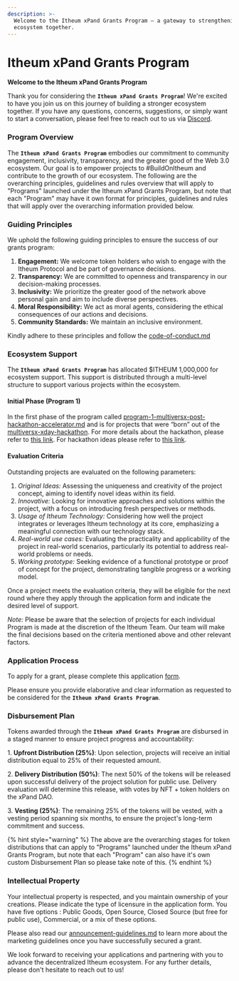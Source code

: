 ```yaml
---
description: >-
  Welcome to the Itheum xPand Grants Program — a gateway to strengthening our
  ecosystem together.
---
```


# Itheum xPand Grants Program

**Welcome to the Itheum xPand Grants Program**

Thank you for considering the **`Itheum xPand Grants Program`**! We're excited to have you join us on this journey of building a stronger ecosystem together. If you have any questions, concerns, suggestions, or simply want to start a conversation, please feel free to reach out to us via [Discord](https://itheum.io/discord).

### Program Overview

The **`Itheum xPand Grants Program`** embodies our commitment to community engagement, inclusivity, transparency, and the greater good of the Web 3.0 ecosystem. Our goal is to empower projects to #BuildOnItheum and contribute to the growth of our ecosystem. The following are the overarching principles, guidelines and rules overview that will apply to "Programs" launched under the Itheum xPand Grants Program, but note that each "Program" may have it own format for principles, guidelines and rules that will apply over the overarching information provided below.

### Guiding Principles

We uphold the following guiding principles to ensure the success of our grants program:

1. **Engagement:** We welcome token holders who wish to engage with the Itheum Protocol and be part of governance decisions.
2. **Transparency:** We are committed to openness and transparency in our decision-making processes.
3. **Inclusivity:** We prioritize the greater good of the network above personal gain and aim to include diverse perspectives.
4. **Moral Responsibility:** We act as moral agents, considering the ethical consequences of our actions and decisions.
5. **Community Standards:** We maintain an inclusive environment.

Kindly adhere to these principles and follow the [code-of-conduct.md](code-of-conduct.md "mention")

### Ecosystem Support

The **`Itheum xPand Grants Program`** has allocated $ITHEUM 1,000,000 for ecosystem support. This support is distributed through a multi-level structure to support various projects within the ecosystem.

#### Initial Phase (Program 1)

In the first phase of the program called [program-1-multiversx-post-hackathon-accelerator.md](../program-1-multiversx-post-hackathon-accelerator.md "mention") and is for projects that were “born” out of the [multiversx-xday-hackathon](../../../hackathons-and-dev-challenges/multiversx-xday-hackathon/ "mention"). For more details about the hackathon, please refer to [this link](https://docs.itheum.io/product-docs/developers/hackathon). For hackathon ideas please refer to [this link](https://docs.itheum.io/product-docs/developers/hackathon/project-ideas-greater-than-itheum).

#### **Evaluation Criteria**

Outstanding projects are evaluated on the following parameters:

1. _Original Ideas:_ Assessing the uniqueness and creativity of the project concept, aiming to identify novel ideas within its field.
2. _Innovative:_ Looking for innovative approaches and solutions within the project, with a focus on introducing fresh perspectives or methods.
3. _Usage of Itheum Technology:_ Considering how well the project integrates or leverages Itheum technology at its core, emphasizing a meaningful connection with our technology stack.
4. _Real-world use cases:_ Evaluating the practicality and applicability of the project in real-world scenarios, particularly its potential to address real-world problems or needs.
5. _Working prototype:_ Seeking evidence of a functional prototype or proof of concept for the project, demonstrating tangible progress or a working model.

Once a project meets the evaluation criteria, they will be eligible for the next round where they apply through the application form and indicate the desired level of support.

_Note:_ Please be aware that the selection of projects for each individual Program is made at the discretion of the Itheum Team. Our team will make the final decisions based on the criteria mentioned above and other relevant factors.

### Application Process

To apply for a grant, please complete this application [form](https://forms.gle/fm4krS2zxKWcKVsc9).

Please ensure you provide elaborative and clear information as requested to be considered for the **`Itheum xPand Grants Program`**.

### Disbursement Plan

Tokens awarded through the **`Itheum xPand Grants Program`** are disbursed in a staged manner to ensure project progress and accountability:

1\.    **Upfront Distribution (25%)**: Upon selection, projects will receive an initial distribution equal to 25% of their requested amount.

2\.    **Delivery Distribution (50%)**: The next 50% of the tokens will be released upon successful delivery of the project solution for public use. Delivery evaluation will determine this release, with votes by NFT + token holders on the xPand DAO.

3\.    **Vesting (25%)**: The remaining 25% of the tokens will be vested, with a vesting period spanning six months, to ensure the project's long-term commitment and success.

{% hint style="warning" %}
The above are the overarching stages for token distributions that can apply to "Programs" launched under the Itheum xPand Grants Program, but note that each "Program" can also have it's own custom Disbursement Plan so please take note of this.
{% endhint %}

### Intellectual Property

Your intellectual property is respected, and you maintain ownership of your creations. Please indicate the type of licensure in the application form. You have five options : Public Goods, Open Source, Closed Source (but free for public use), Commercial, or a mix of these options.

Please also read our [announcement-guidelines.md](announcement-guidelines.md "mention") to learn more about the marketing guidelines once you have successfully secured a grant.

We look forward to receiving your applications and partnering with you to advance the decentralized Itheum ecosystem. For any further details, please don't hesitate to reach out to us!
